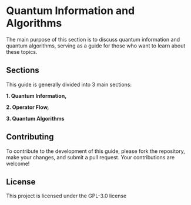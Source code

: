 # Quantum Information and Algorithms 

The main purpose of this section is to discuss quantum information and quantum algorithms, serving as a guide for those who want to learn about these topics.

## Sections

This guide is generally divided into 3 main sections:

  **1. Quantum Information,**
  
  **2. Operator Flow,**
  
  **3. Quantum Algorithms**

## Contributing
To contribute to the development of this guide, please fork the repository, make your changes, and submit a pull request. Your contributions are welcome!

## License
This project is licensed under the GPL-3.0 license
